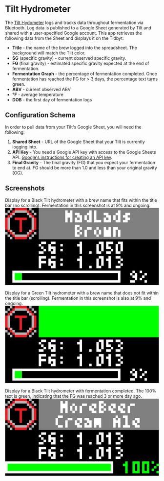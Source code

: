 # Tilt Hydrometer
The [Tilt Hydometer](https://tilthydrometer.com) logs and tracks data throughout fermentation via Bluetooth. Log data is published to a Google Sheet generated by Tilt and shared with a user-specified Google account. This app retrieves the following data from the Sheet and displays it on the Tidbyt:
* **Title** - the name of the brew logged into the spreadsheet. The background will match the Tilt color.
* **SG** (specific gravity) - current observed specific gravity.
* **FG** (final gravity) - estimated specific gravity expected at the end of fermentation.
* **Fermentation Graph** - the percentage of fermentation completed. Once fermentation has reached the FG for > 3 days, the percentage text turns green.
* **ABV** - current observed ABV
* **°F** - average temperature
* **DOB** - the first day of fermentation logs

## Configuration Schema
In order to pull data from your Tilt's Google Sheet, you will need the following:

1. **Shared Sheet** - URL of the Google Sheet that your Tilt is currently logging into.
2. **API Key** - You need a Google API key with access to the Google Sheets API. [Google's instructions for creating an API key](https://support.google.com/googleapi/answer/6158862?hl=en). 
3. **Final Gravity** - The final gravity (FG) that you expect your fermentation to end at. FG should be more than 1.0 and less than your original gravity (OG).

## Screenshots
Display for a Black Tilt hydrometer with a brew name that fits within the title bar (no scrolling). Fermentation in this screenshot is at 9% and ongoing.
![Black Tilt No Scroll](img_noscroll.gif)

Display for a Green Tilt hydrometer with a brew name that does not fit within the title bar (scrolling). Fermentation in this screenshot is also at 9% and ongoing.
![Green Tilt Scroll](img_scroll.gif)

Display for a Black Tilt hydrometer with fermentation completed. The 100% text is green, indicating that the FG was reached 3 or more day ago.
![Black Tilt Fermentation Done](img_done.gif)